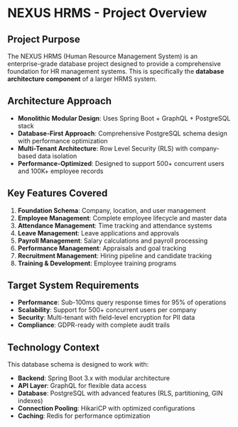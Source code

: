 # NEXUS HRMS - Project Overview

## Project Purpose
The NEXUS HRMS (Human Resource Management System) is an enterprise-grade database project designed to provide a comprehensive foundation for HR management systems. This is specifically the **database architecture component** of a larger HRMS system.

## Architecture Approach
- **Monolithic Modular Design**: Uses Spring Boot + GraphQL + PostgreSQL stack
- **Database-First Approach**: Comprehensive PostgreSQL schema design with performance optimization
- **Multi-Tenant Architecture**: Row Level Security (RLS) with company-based data isolation
- **Performance-Optimized**: Designed to support 500+ concurrent users and 100K+ employee records

## Key Features Covered
1. **Foundation Schema**: Company, location, and user management
2. **Employee Management**: Complete employee lifecycle and master data
3. **Attendance Management**: Time tracking and attendance systems
4. **Leave Management**: Leave applications and approvals
5. **Payroll Management**: Salary calculations and payroll processing
6. **Performance Management**: Appraisals and goal tracking
7. **Recruitment Management**: Hiring pipeline and candidate tracking
8. **Training & Development**: Employee training programs

## Target System Requirements
- **Performance**: Sub-100ms query response times for 95% of operations
- **Scalability**: Support for 500+ concurrent users per company
- **Security**: Multi-tenant with field-level encryption for PII data
- **Compliance**: GDPR-ready with complete audit trails

## Technology Context
This database schema is designed to work with:
- **Backend**: Spring Boot 3.x with modular architecture
- **API Layer**: GraphQL for flexible data access
- **Database**: PostgreSQL with advanced features (RLS, partitioning, GIN indexes)
- **Connection Pooling**: HikariCP with optimized configurations
- **Caching**: Redis for performance optimization
